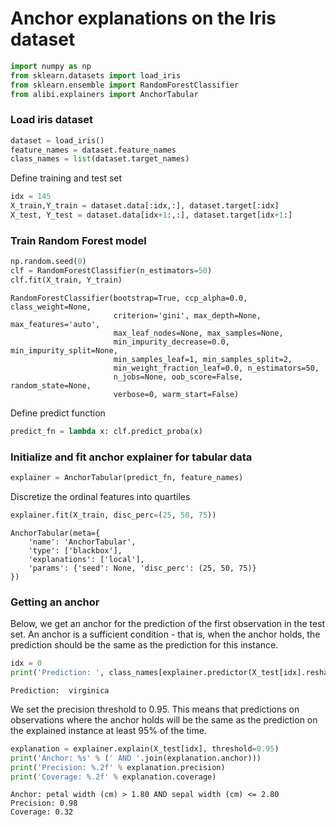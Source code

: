 # Anchor explanations on the Iris dataset


```python
import numpy as np
from sklearn.datasets import load_iris
from sklearn.ensemble import RandomForestClassifier
from alibi.explainers import AnchorTabular
```

### Load iris dataset


```python
dataset = load_iris()
feature_names = dataset.feature_names
class_names = list(dataset.target_names)
```

Define training and test set


```python
idx = 145
X_train,Y_train = dataset.data[:idx,:], dataset.target[:idx]
X_test, Y_test = dataset.data[idx+1:,:], dataset.target[idx+1:]
```

### Train Random Forest model


```python
np.random.seed(0)
clf = RandomForestClassifier(n_estimators=50)
clf.fit(X_train, Y_train)
```




    RandomForestClassifier(bootstrap=True, ccp_alpha=0.0, class_weight=None,
                           criterion='gini', max_depth=None, max_features='auto',
                           max_leaf_nodes=None, max_samples=None,
                           min_impurity_decrease=0.0, min_impurity_split=None,
                           min_samples_leaf=1, min_samples_split=2,
                           min_weight_fraction_leaf=0.0, n_estimators=50,
                           n_jobs=None, oob_score=False, random_state=None,
                           verbose=0, warm_start=False)



Define predict function


```python
predict_fn = lambda x: clf.predict_proba(x)
```

### Initialize and fit anchor explainer for tabular data


```python
explainer = AnchorTabular(predict_fn, feature_names)
```

Discretize the ordinal features into quartiles


```python
explainer.fit(X_train, disc_perc=(25, 50, 75))
```




    AnchorTabular(meta={
        'name': 'AnchorTabular',
        'type': ['blackbox'],
        'explanations': ['local'],
        'params': {'seed': None, 'disc_perc': (25, 50, 75)}
    })



### Getting an anchor

Below, we get an anchor for the prediction of the first observation in the test set. An anchor is a sufficient condition - that is, when the anchor holds, the prediction should be the same as the prediction for this instance.


```python
idx = 0
print('Prediction: ', class_names[explainer.predictor(X_test[idx].reshape(1, -1))[0]])
```

    Prediction:  virginica


We set the precision threshold to 0.95. This means that predictions on observations where the anchor holds will be the same as the prediction on the explained instance at least 95% of the time.


```python
explanation = explainer.explain(X_test[idx], threshold=0.95)
print('Anchor: %s' % (' AND '.join(explanation.anchor)))
print('Precision: %.2f' % explanation.precision)
print('Coverage: %.2f' % explanation.coverage)
```

    Anchor: petal width (cm) > 1.80 AND sepal width (cm) <= 2.80
    Precision: 0.98
    Coverage: 0.32

